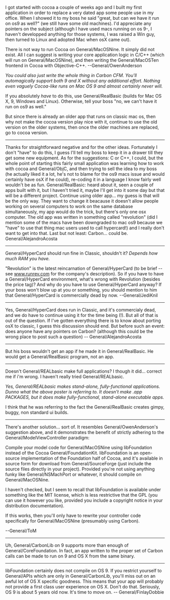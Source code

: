 I got started with cocoa a couple of weeks ago and I built my first application in order to replace a very dated app some people use in my office. When I showed it to my boss he said "great, but can we have it run on os9 as well?" (we still have some old machines). I'd appreciate any pointers on the subject (although I have used macs running on os 9-, I haven't developped anything for those systems, I was raised a Win guy, then turned to Linux and adopted Mac when osX came out).

There is not way to run Cocoa on General/MacOSNine.  It simply did not exist.  All I can suggest is writing your core application logic in C/C++ (which will run on General/MacOSNine), and then writing the General/MacOSTen frontend in Cocoa with Objective-C++. --General/OwenAnderson

*You could also just write the whole thing in Carbon CFM. You'll automagically support both 9 and X without any additional effort. Nothing even vaguely Cocoa-like runs on Mac OS 9 and almost certainly never will.*

If you absolutely *have* to do this, use General/RealBasic (builds for Mac OS X, 9, Windows and Linux). Otherwise, tell your boss "no, we can't have it run on os9 as well."

But since there is already an older app that runs on classic mac os, then why not make the cocoa version play nice with it, continue to use the old version on the older systems, then once the older machines are replaced, go to cocoa version.

----

Thanks for straightforward negative and for the other ideas. Fortunately I don't "have" to do this, I guess I'll tell my boss to keep it in a drawer till they get some new equipment. As for the suggestions: C or C++, I could, but the whole point of starting this fairly small application was learning how to work with cocoa and General/ObjC, and then trying to sell the idea to my boss (he actually liked it a lot, he's not to blame for the os9 macs issue and would certainly have osX if he could), re-coding it in a language I know fairly well wouldn't be as fun. General/RealBasic: heard about it, seen a couple of apps built with it, but I haven't tried it, maybe I'll get into it some day but that will be a different project. Continue using older app... my guess is that will be the only way. They want to change it beacause it doesn't allow people working on several computers to work on the same database simultaneously, my app would do the trick, but there's only one osx computer. The old app was written in something called "revolution" (did I mention some of the macs have been downgraded to mac os9 because we "have" to use that thing mac users used to call hypercard!) and I really don't want to get into that. Last but not least: Carbon... could be. General/AlejandroAcosta

----

General/HyperCard should run fine in Classic, shouldn't it? *Depends how much RAM you have.*

"Revolution" is the latest reincarnation of General/HyperCard (to be brief -- see www.runrev.com for the company's description). So if you have to have a General/HyperCard environment, what's wrong with Revolution (besides the price tag)? And why do you have to use General/HyperCard anyway? If your boss won't blow up at you or something, you should mention to him that General/HyperCard is commercially dead by now. --General/JediKnil

----

Yes, General/HyperCard does run in Classic, and it's commercialy dead, and we do have to continue using it for the time being (!). But all of that is out of the question. If I've gotten everything there is to know about porting osX to classic, I guess this discussion should end. But before such an event: does anyone have any pointers on Carbon? (although this could be the wrong place to post such a question) -- General/AlejandroAcosta

----

But his boss wouldn't get an app if he made it in General/RealBasic.  He would get a General/RealBasic program, not an app.

----

Doesn't General/REALbasic make full applications? I though it did... correct me if i'm wrong. I haven't really tried General/REALbasic.

*Yes, General/REALbasic makes stand-alone, fully-functional applications. Dunno what the above poster is referring to. It doesn't make .app PACKAGES, but it does make fully-functional, stand-alone executable apps.*

I think that he was referring to the fact the General/RealBasic creates gimpy, buggy, non standard ui builds.

----

There's another solution... sort of. It resembles General/OwenAnderson's suggestion above, and it demonstrates the benefit of strictly adhering to the General/ModelViewController paradigm:

Compile your model code for General/MacOSNine using libFoundation instead of the Cocoa General/FoundationKit. libFoundation is an open-source implementation of the Foundation half of Cocoa, and it's available in source form for download from General/SourceForge (just include the source files directly in your project). Provided you're not using anything funky like General/NSMachPort or whatever, it should compile on General/MacOSNine.

I haven't checked, but I seem to recall that libFoundation is available under something like the MIT license, which is less restrictive that the GPL (you can use it however you like, provided you include a copyright notice in your distribution documentation).

If this works, then you'll only have to rewrite your controller code specifically for General/MacOSNine (presumably using Carbon).

--General/ToM

----

Uh, General/CarbonLib on 9 supports more than enough of General/CoreFoundation. In fact, an app written to the proper set of Carbon calls can be made to run on 9 and OS X from the same binary.

----

libFoundation certainly does not compile on OS 9.
If you restrict yourself to General/APIs which are only in General/CarbonLib, you'll miss out on an awful lot of OS X specific goodness. This means that your app will probably not provide a first class user experience on OS X. Don't do that.
Seriously, OS 9 is about 5 years old now. It's time to move on. -- General/FinlayDobbie